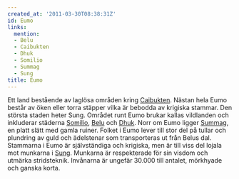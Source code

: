 ```yaml
---
created_at: '2011-03-30T08:38:31Z'
id: Eumo
links:
  mention:
  - Belu
  - Caibukten
  - Dhuk
  - Somilio
  - Summag
  - Sung
title: Eumo
---
```


Ett land bestående av laglösa områden kring [Caibukten]. Nästan hela Eumo består av öken eller torra
stäpper vilka är bebodda av krigiska stammar. Den största staden heter Sung. Området runt Eumo
brukar kallas vildlanden och inkluderar städerna [Somilio], [Belu] och [Dhuk]. Norr om Eumo ligger
[Summag], en platt slätt med gamla ruiner. Folket i Eumo lever till stor del på tullar och plundring
av guld och ädelstenar som transporteras ut från Belus dal. Stammarna i Eumo är självständiga och
krigiska, men är till viss del lojala mot munkarna i [Sung]. Munkarna är respekterade för sin visdom
och utmärka stridsteknik. Invånarna är ungefär 30.000 till antalet, mörkhyade och ganska korta.

  [Caibukten]: Caibukten
  [Somilio]: Somilio
  [Belu]: Belu
  [Dhuk]: Dhuk
  [Summag]: Summag
  [Sung]: Sung
